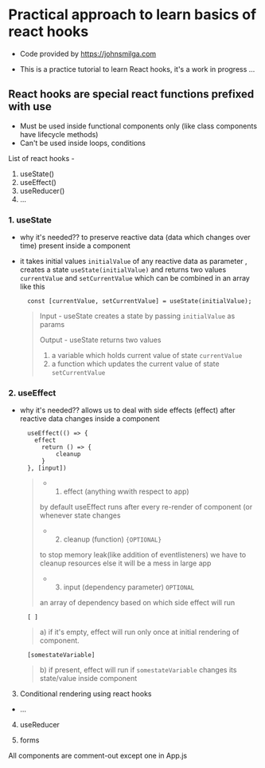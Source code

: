 # Practical approach to learn basics of react hooks

- Code provided by https://johnsmilga.com

- This is a practice tutorial to learn React hooks, it's a work in progress ...

## React hooks are special react functions prefixed with use

- Must be used inside functional components only (like class components have lifecycle methods)
- Can't be used inside loops, conditions

List of react hooks -

1. useState()
2. useEffect()
3. useReducer()
4. ...

### 1. useState

- why it's needed?? to preserve reactive data (data which changes over time) present inside a component

- it takes initial values `initialValue` of any reactive data as parameter , creates a state `useState(initialValue)` and returns two values `currentValue` and `setCurrentValue` which can be combined in an array like this

        const [currentValue, setCurrentValue] = useState(initialValue);

  > Input - useState creates a state by passing `initialValue` as params
  >
  > Output - useState returns two values
  >
  > 1.  a variable which holds current value of state `currentValue`
  > 2.  a function which updates the current value of state `setCurrentValue`

### 2. useEffect

- why it's needed?? allows us to deal with side effects (effect) after reactive data changes inside a component

        useEffect(() => {
          effect
            return () => {
                cleanup
            }
        }, [input])

  > - 1. effect (anything wwith respect to app)
  >
  > by default useEffect runs after every re-render of component (or whenever state changes
  >
  > - 2. cleanup (function) `{OPTIONAL}`
  >
  > to stop memory leak(like addition of eventlisteners) we have to cleanup resources else it will be a mess in large app
  >
  > - 3. input (dependency parameter) `OPTIONAL`
  >
  > an array of dependency based on which side effect will run

        [ ]

  > a) if it's empty, effect will run only once at initial rendering of component.

        [somestateVariable]

  > b) if present, effect will run if `somestateVariable` changes its state/value inside component

3. Conditional rendering using react hooks

- ...

4. useReducer

5. forms

All components are comment-out except one in App.js
